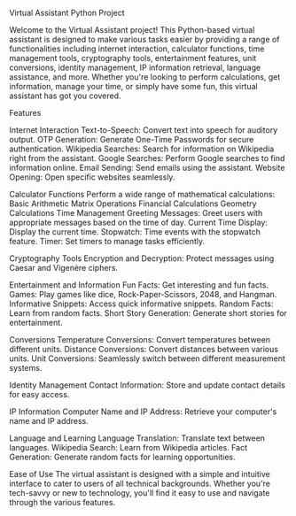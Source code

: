 Virtual Assistant Python Project


Welcome to the Virtual Assistant project! This Python-based virtual assistant is designed to make various tasks easier by providing a range of functionalities including internet interaction, calculator functions, time management tools, cryptography tools, entertainment features, unit conversions, identity management, IP information retrieval, language assistance, and more. Whether you're looking to perform calculations, get information, manage your time, or simply have some fun, this virtual assistant has got you covered.

Features

Internet Interaction
  Text-to-Speech: Convert text into speech for auditory output.
  OTP Generation: Generate One-Time Passwords for secure authentication.
  Wikipedia Searches: Search for information on Wikipedia right from the assistant.
  Google Searches: Perform Google searches to find information online.
  Email Sending: Send emails using the assistant.
  Website Opening: Open specific websites seamlessly.
  
Calculator Functions
  Perform a wide range of mathematical calculations:
    Basic Arithmetic
    Matrix Operations
    Financial Calculations
    Geometry Calculations
Time Management
  Greeting Messages: Greet users with appropriate messages based on the time of day.
  Current Time Display: Display the current time.
  Stopwatch: Time events with the stopwatch feature.
  Timer: Set timers to manage tasks efficiently.
  
Cryptography Tools
  Encryption and Decryption: Protect messages using Caesar and Vigenère ciphers.
  
Entertainment and Information
  Fun Facts: Get interesting and fun facts.
  Games: Play games like dice, Rock-Paper-Scissors, 2048, and Hangman.
  Informative Snippets: Access quick informative snippets.
  Random Facts: Learn from random facts.
  Short Story Generation: Generate short stories for entertainment.
  
Conversions
  Temperature Conversions: Convert temperatures between different units.
  Distance Conversions: Convert distances between various units.
  Unit Conversions: Seamlessly switch between different measurement systems.

Identity Management
  Contact Information: Store and update contact details for easy access.

IP Information
  Computer Name and IP Address: Retrieve your computer's name and IP address.

Language and Learning
  Language Translation: Translate text between languages.
  Wikipedia Search: Learn from Wikipedia articles.
  Fact Generation: Generate random facts for learning opportunities.

Ease of Use
The virtual assistant is designed with a simple and intuitive interface to cater to users of all technical backgrounds. Whether you're tech-savvy or new to technology, you'll find it easy to use and navigate through the various features.
